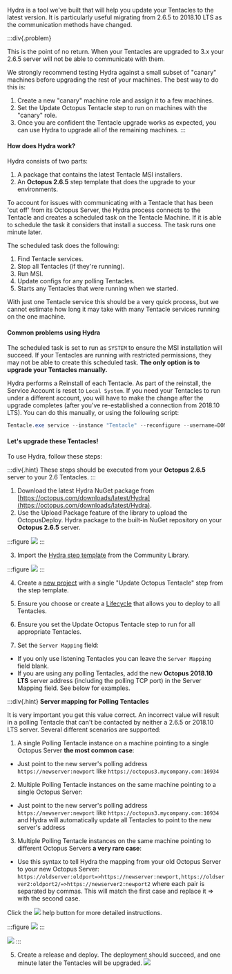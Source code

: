 Hydra is a tool we've built that will help you update your Tentacles to the latest version. It is particularly useful migrating from 2.6.5 to 2018.10 LTS as the communication methods have changed.

:::div{.problem}

This is the point of no return. When your Tentacles are upgraded to 3.x your 2.6.5 server will not be able to communicate with them.

We strongly recommend testing Hydra against a small subset of "canary" machines before upgrading the rest of your machines. The best way to do this is:

1. Create a new "canary" machine role and assign it to a few machines.
2. Set the Update Octopus Tentacle step to run on machines with the "canary" role.
3. Once you are confident the Tentacle upgrade works as expected, you can use Hydra to upgrade all of the remaining machines.
:::

#### How does Hydra work?

Hydra consists of two parts:

1. A package that contains the latest Tentacle MSI installers.
2. An **Octopus 2.6.5** step template that does the upgrade to your environments.

To account for issues with communicating with a Tentacle that has been 'cut off' from its Octopus Server, the Hydra process connects to the Tentacle and creates a scheduled task on the Tentacle Machine. If it is able to schedule the task it considers that install a success. The task runs one minute later.

The scheduled task does the following:

1. Find Tentacle services.
2. Stop all Tentacles (if they're running).
3. Run MSI.
4. Update configs for any polling Tentacles.
5. Starts any Tentacles that were running when we started.

With just one Tentacle service this should be a very quick process, but we cannot estimate how long it may take with many Tentacle services running on the one machine.

#### Common problems using Hydra

The scheduled task is set to run as `SYSTEM` to ensure the MSI installation will succeed. If your Tentacles are running with restricted permissions, they may not be able to create this scheduled task. **The only option is to upgrade your Tentacles manually.**

Hydra performs a Reinstall of each Tentacle. As part of the reinstall, the Service Account is reset to `Local System`. If you need your Tentacles to run under a different account, you will have to make the change after the upgrade completes (after you've re-established a connection from 2018.10 LTS). You can do this manually, or using the following script:

```powershell
Tentacle.exe service --instance "Tentacle" --reconfigure --username=DOMAIN\ACCOUNT --password=accountpassword --start --console
```
#### Let's upgrade these Tentacles!

To use Hydra, follow these steps:

:::div{.hint}
These steps should be executed from your **Octopus 2.6.5** server to your 2.6 Tentacles.
:::

1. Download the latest Hydra NuGet package from [https://octopus.com/downloads/latest/Hydra](https://octopus.com/downloads/latest/Hydra).
2. Use the Upload Package feature of the library to upload the OctopusDeploy. Hydra package to the built-in NuGet repository on your **Octopus 2.6.5** server.

:::figure
![](/docs/administration/upgrading/legacy/upgrading-from-octopus-2.6.5-2018.10lts/images/3278019.png)
:::

3. Import the [Hydra step template](http://library.octopus.com/step-templates/d4fb1945-f0a8-4de4-9045-8441e14057fa/actiontemplate-hydra-update-octopus-tentacle) from the Community Library.

:::figure
![](/docs/administration/upgrading/legacy/upgrading-from-octopus-2.6.5-2018.10lts/images/3278018.png)
:::

4. Create a [new project](/docs/projects) with a single "Update Octopus Tentacle" step from the step template.

 1. Ensure you choose or create a [Lifecycle](/docs/releases/lifecycles) that allows you to deploy to all Tentacles.
 2. Ensure you set the Update Octopus Tentacle step to run for all appropriate Tentacles.
 3. Set the `Server Mapping` field:

   - If you only use listening Tentacles you can leave the `Server Mapping` field blank.
   - If you are using any polling Tentacles, add the new **Octopus 2018.10 LTS** server address (including the polling TCP port) in the Server Mapping field. See below for examples.

:::div{.hint}
**Server mapping for Polling Tentacles**

It is very important you get this value correct. An incorrect value will result in a polling Tentacle that can't be contacted by neither a 2.6.5 or 2018.10 LTS server. Several different scenarios are supported:

1. A single Polling Tentacle instance on a machine pointing to a single Octopus Server **the most common case**:
  - Just point to the new server's polling address `https://newserver:newport` like `https://octopus3.mycompany.com:10934`
2. Multiple Polling Tentacle instances on the same machine pointing to a single Octopus Server:
  - Just point to the new server's polling address `https://newserver:newport` like `https://octopus3.mycompany.com:10934` and Hydra will automatically update all Tentacles to point to the new server's address
3. Multiple Polling Tentacle instances on the same machine pointing to different Octopus Servers **a very rare case**:
  - Use this syntax to tell Hydra the mapping from your old Octopus Server to your new Octopus Server: `https://oldserver:oldport=>https://newserver:newport,https://oldserver2:oldport2/=>https://newserver2:newport2` where each pair is separated by commas. This will match the first case and replace it => with the second case.

Click the ![](/docs/administration/upgrading/legacy/upgrading-from-octopus-2.6.5-2018.10lts/images/3278017.png) help button for more detailed instructions.

:::figure
![](/docs/administration/upgrading/legacy/upgrading-from-octopus-2.6.5-2018.10lts/images/3278014.png)
:::

![](/docs/administration/upgrading/legacy/upgrading-from-octopus-2.6.5-2018.10lts/images/3278015.png)
:::

5. Create a release and deploy. The deployment should succeed, and one minute later the Tentacles will be upgraded.
    ![](/docs/administration/upgrading/legacy/upgrading-from-octopus-2.6.5-2018.10lts/images/3278010.png)
